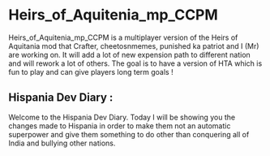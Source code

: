 # Heirs_of_Aquitenia_mp_CCPM

Heirs_of_Aquitenia_mp_CCPM is a multiplayer version of the Heirs of Aquitania mod that Crafter, cheetosnmemes, punished ka patriot and I (Mr) are working on. It will add a lot of new expension path to different nation and will rework a lot of others. The goal is to have a version of HTA which is fun to play and can give players long term goals !

## Hispania Dev Diary :

Welcome to the Hispania Dev Diary. Today I will be showing you the changes made to Hispania in order to make them not an automatic superpower and give them something to do other than conquering all of India and bullying other nations.


